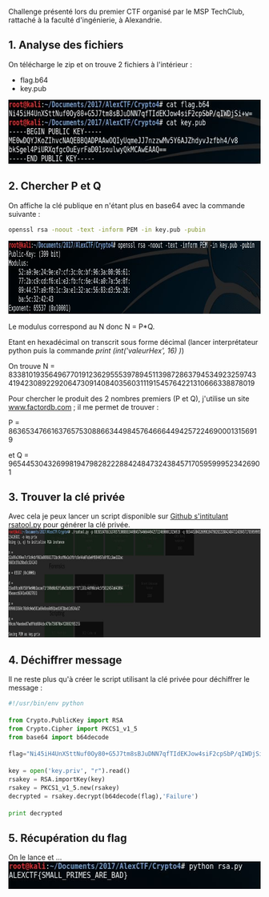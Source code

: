 Challenge présenté lors du premier CTF organisé par le MSP TechClub, rattaché à la faculté d'ingénierie, à Alexandrie.

<h2>1. Analyse des fichiers</h2>
On télécharge le zip et on trouve 2 fichiers à l'intérieur :
<ul>
 	<li>flag.b64</li>
 	<li>key.pub</li>
</ul>
<img class="wp-image-362 size-full aligncenter" src="AlexCTFCryp4-2Files.JPG" width="634" height="128" />
<h2>2. Chercher P et Q</h2>
On affiche la clé publique en n'étant plus en base64 avec la commande suivante :

```bash
openssl rsa -noout -text -inform PEM -in key.pub -pubin
```

<img class="alignnone wp-image-363 size-full" src="AlexCTFCryp4-RegardonsCommentEstLaClePublique.JPG" width="914" height="146" />

Le modulus correspond au N donc N = P*Q.

Etant en hexadécimal on transcrit sous forme décimal (lancer interprétateur python puis la commande <em>print (int('valeurHex', 16) )</em>)

On trouve N = 833810193564967701912362955539789451139872863794534923259743419423089229206473091408403560311191545764221310666338878019

Pour chercher le produit des 2 nombres premiers (P et Q), j'utilise un site <a href="http://www.factordb.com/index.php?query=833810193564967701912362955539789451139872863794534923259743419423089229206473091408403560311191545764221310666338878019">www.factordb.com</a> ; il me permet de trouver :

P = 863653476616376575308866344984576466644942572246900013156919

et Q = 965445304326998194798282228842484732438457170595999523426901
<h2>3. Trouver la clé privée</h2>
Avec cela je peux lancer un script disponible sur <a href="https://github.com/ius/rsatool">Github s'intitulant rsatool.py</a> pour générer la clé privée.

<img class="alignnone wp-image-365" src="AlexCTFCryp4-RsaTool.JPG" width="901" height="217" />
<h2>4. Déchiffrer message</h2>
Il ne reste plus qu'à créer le script utilisant la clé privée pour déchiffrer le message :

```python
#!/usr/bin/env python

from Crypto.PublicKey import RSA
from Crypto.Cipher import PKCS1_v1_5
from base64 import b64decode

flag="Ni45iH4UnXSttNuf0Oy80+G5J7tm8sBJuDNN7qfTIdEKJow4siF2cpSbP/qIWDjSi+w="

key = open('key.priv', "r").read() 
rsakey = RSA.importKey(key) 
rsakey = PKCS1_v1_5.new(rsakey)
decrypted = rsakey.decrypt(b64decode(flag),'Failure') 
 
print decrypted
```

<h2>5. Récupération du flag</h2>
On le lance et ...

<img class="alignnone size-full wp-image-364" src="AlexCTFCryp4-Resultat.JPG" alt="" width="554" height="55" />
